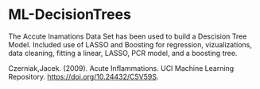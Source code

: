 # ML-DecisionTrees

The Accute Inamations Data Set has been used to build a Descision Tree Model. Included use of LASSO and Boosting for regression, vizualizations, data cleaning, fitting a linear, LASSO, PCR model, and a boosting tree.

Czerniak,Jacek. (2009). Acute Inflammations. UCI Machine Learning Repository. https://doi.org/10.24432/C5V59S.
